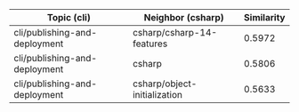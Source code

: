 | Topic (cli) | Neighbor (csharp) | Similarity |
|-------------|-------------------|------------|
| cli/publishing-and-deployment | csharp/csharp-14-features | 0.5972 |
| cli/publishing-and-deployment | csharp | 0.5806 |
| cli/publishing-and-deployment | csharp/object-initialization | 0.5633 |
